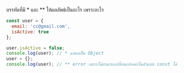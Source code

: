 บรรทัดที่มี * และ ** ให้ผลลัพธ์เป็นอะไร เพราะอะไร

```js
const user = {
  email: 'cc@gmail.com',
  isActive: true
};

user.isActive = false;
console.log(user); // * แสดงเป็น Object
user = {};
console.log(user); // ** error เพราะไม่สามารถเปลี่ยนแปลงค่าในตัวแปล const ได้

```
